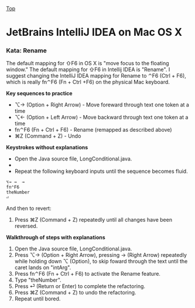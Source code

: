 [Top](README.md)

# JetBrains IntelliJ IDEA on Mac OS X

### Kata: Rename

The default mapping for ⇧F6 in OS X is "move focus to the floating window." The default mapping for ⇧F6 in Intellij IDEA is "Rename". I suggest changing the IntelliJ IDEA mapping for Rename to ⌃F6 (Ctrl + F6), which is really fn⌃F6 (Fn + Ctrl +F6) on the physical Mac keyboard.

**Key sequences to practice**

- ⌥→ (Option + Right Arrow) - Move foreward through text one token at a time
- ⌥← (Option + Left Arrow) - Move backward through text one token at a time
- fn⌃F6 (Fn + Ctrl + F6) - Rename (remapped as described above)
- ⌘Z (Command + Z) - Undo

**Keystrokes without explanations**

- Open the Java source file, LongConditional.java.
-
- Repeat the following keyboard inputs until the sequence becomes fluid.
```
⌥→ →  →
fn⌃F6
theNumber
⏎
```
And then to revert:

1. Press ⌘Z (Command + Z) repeatedly until all changes have been reversed.

**Walkthrough of steps with explanations**

1. Open the Java source file, LongConditional.java.
1. Press ⌥→ (Option + Right Arrow), pressing → (Right Arrow) repeatedly while holding down ⌥ (Option), to skip foward through the text until the caret lands on "intArg".
1. Press fn⌃F6 (Fn + Ctrl + F6) to activate the Rename feature.
1. Type "theNumber".
1. Press ⏎ (Return or Enter) to complete the refactoring.
1. Press ⌘Z (Command + Z) to undo the refactoring.
1. Repeat until bored.

